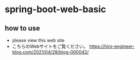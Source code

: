 # spring-boot-web-basic

## how to use
- please view this web site
- こちらのWebサイトをご覧ください。
https://hiro-engineer-blog.com/2021/04/28/blog-000042/